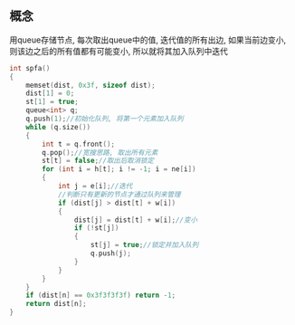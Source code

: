 ## 概念
用queue存储节点, 每次取出queue中的值, 迭代值的所有出边, 如果当前边变小, 则该边之后的所有值都有可能变小, 所以就将其加入队列中迭代

```c++
int spfa()
{
	memset(dist, 0x3f, sizeof dist);
	dist[1] = 0;
	st[1] = true;
	queue<int> q;
	q.push(1);//初始化队列, 将第一个元素加入队列
	while (q.size())
	{
		int t = q.front();
		q.pop();//宽搜思路, 取出所有元素
		st[t] = false;//取出后取消锁定
		for (int i = h[t]; i != -1; i = ne[i])
		{
			int j = e[i];//迭代
			//判断只有更新的节点才通过队列来管理
			if (dist[j] > dist[t] + w[i])
			{
				dist[j] = dist[t] + w[i];//变小
				if (!st[j])
				{
					st[j] = true;//锁定并加入队列
					q.push(j);
				}
			}
		}
	}
	if (dist[n] == 0x3f3f3f3f) return -1;
	return dist[n];
}
```